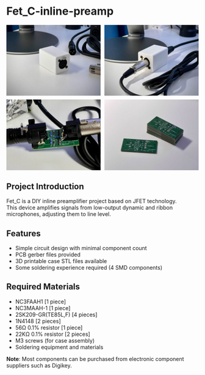 # Fet_C-inline-preamp

<div style="display: flex; flex-wrap: wrap; justify-content: space-between;">
  <img src="images/IMG_1.jpg" width="49%" style="margin-bottom: 10px;">
  <img src="images/IMG_2.jpg" width="49%" style="margin-bottom: 10px;">
  <img src="images/IMG_3.jpg" width="49%">
  <img src="images/IMG_4.jpg" width="49%">
</div>

## Project Introduction

Fet_C is a DIY inline preamplifier project based on JFET technology.   
This device amplifies signals from low-output dynamic and ribbon microphones, adjusting them to line level.

## Features

- Simple circuit design with minimal component count
- PCB gerber files provided
- 3D printable case STL files available
- Some soldering experience required (4 SMD components)

## Required Materials

- NC3FAAH1 [1 piece]
- NC3MAAH-1 [1 piece]
- 2SK209-GR(TE85L,F) [4 pieces]
- 1N4148 [2 pieces]
- 56Ω 0.1% resistor [1 piece]
- 22KΩ 0.1% resistor [2 pieces]
- M3 screws (for case assembly)
- Soldering equipment and materials

**Note**: Most components can be purchased from electronic component suppliers such as Digikey.

